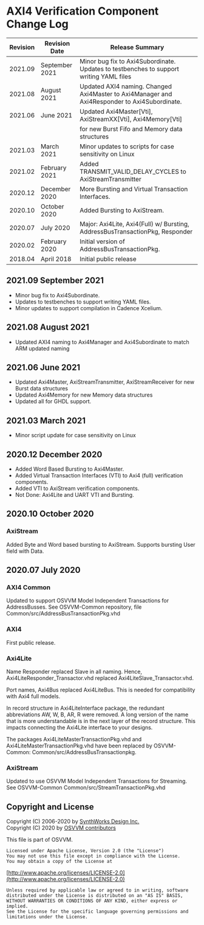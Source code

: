 # AXI4 Verification Component Change Log

| Revision  | Revision Date  |  Release Summary | 
------------|----------------|----------- 
| 2021.09   | September 2021 |  Minor bug fix to Axi4Subordinate.  Updates to testbenches to support writing YAML files
| 2021.08   | August 2021    |  Updated AXI4 naming.  Changed Axi4Master to Axi4Manager and Axi4Responder to Axi4Subordinate.
| 2021.06   | June 2021      |  Updated Axi4Master[Vti], AxiStreamXX[Vti], Axi4Memory[Vti]
|           |                |  for new Burst Fifo and Memory data structures
| 2021.03   | March 2021     |  Minor updates to scripts for case sensitivity on Linux
| 2021.02   | February 2021  |  Added TRANSMIT_VALID_DELAY_CYCLES to AxiStreamTransmitter
| 2020.12   | December 2020  |  More Bursting and Virtual Transaction Interfaces.
| 2020.10   | October 2020   |  Added Bursting to AxiStream. 
| 2020.07   | July 2020      |  Major:  Axi4Lite, Axi4(Full) w/ Bursting, AddressBusTransactionPkg, Responder
| 2020.02   | February 2020  |  Initial version of AddressBusTransactionPkg.
| 2018.04   | April 2018     |  Initial public release

## 2021.09 September 2021
- Minor bug fix to Axi4Subordinate.  
- Updates to testbenches to support writing YAML files.
- Minor updates to support compilation in Cadence Xcelium.

## 2021.08 August 2021
- Updated AXI4 naming to Axi4Manager and Axi4Subordinate to match ARM updated naming

## 2021.06 June 2021
- Updated Axi4Master, AxiStreamTransmitter, AxiStreamReceiver for new Burst data structures
- Updated Axi4Memory for new Memory data structures
- Updated all for GHDL support.

## 2021.03 March 2021
- Minor script update for case sensitivity on Linux

## 2020.12 December 2020
- Added Word Based Bursting to Axi4Master. 
- Added Virtual Transaction Interfaces (VTI) to Axi4 (full) verification components.
- Added VTI to AxiStream verification components.
- Not Done:  Axi4Lite and UART VTI and Bursting.

## 2020.10 October 2020
### AxiStream
Added Byte and Word based bursting to AxiStream.
Supports bursting User field with Data.

## 2020.07 July 2020

### AXI4 Common
Updated to support OSVVM Model Independent Transactions for AddressBusses.
See OSVVM-Common repository, file Common/src/AddressBusTransactionPkg.vhd

### AXI4
First public release.

### Axi4Lite
Name Responder replaced Slave in all naming.
Hence, Axi4LiteResponder_Transactor.vhd replaced Axi4LiteSlave_Transactor.vhd.

Port names, Axi4Bus replaced Axi4LiteBus.
This is needed for compatibility with Axi4 full models.

In record structure in Axi4LiteInterface package,
the redundant abbreviations AW, W, B, AR, R were 
removed.   A long version of the name that is more 
understandable is in the next layer of the record
structure.   This impacts connecting the Axi4Lite
interface to your designs.   

The packages Axi4LiteMasterTransactionPkg.vhd and
Axi4LiteMasterTransactionPkg.vhd have been replaced
by OSVVM-Common:   Common/src/AddressBusTransactionpkg.

### AxiStream
Updated to use OSVVM Model Independent Transactions for Streaming.
See OSVVM-Common  Common/src/StreamTransactionPkg.vhd
 
## Copyright and License
Copyright (C) 2006-2020 by [SynthWorks Design Inc.](http://www.synthworks.com/)   
Copyright (C) 2020 by [OSVVM contributors](CONTRIBUTOR.md)   

This file is part of OSVVM.

    Licensed under Apache License, Version 2.0 (the "License")
    You may not use this file except in compliance with the License.
    You may obtain a copy of the License at

  [http://www.apache.org/licenses/LICENSE-2.0](http://www.apache.org/licenses/LICENSE-2.0)

    Unless required by applicable law or agreed to in writing, software
    distributed under the License is distributed on an "AS IS" BASIS,
    WITHOUT WARRANTIES OR CONDITIONS OF ANY KIND, either express or implied.
    See the License for the specific language governing permissions and
    limitations under the License.
